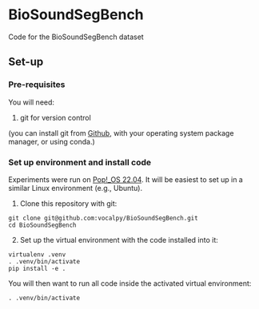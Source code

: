# BioSoundSegBench

Code for the BioSoundSegBench dataset

## Set-up

### Pre-requisites

You will need:

1. git for version control

(you can install git from [Github](https://help.github.com/en/github/getting-started-with-github/set-up-git),
with your operating system package manager, or using conda.)

### Set up environment and install code

Experiments were run on [Pop!_OS 22.04](https://pop.system76.com/).
It will be easiest to set up in a similar Linux environment (e.g., Ubuntu).

1. Clone this repository with git:

```
git clone git@github.com:vocalpy/BioSoundSegBench.git
cd BioSoundSegBench
```

2. Set up the virtual environment with the code installed into it:

```
virtualenv .venv
. .venv/bin/activate
pip install -e .
```

You will then want to run all code inside the activated virtual environment:
```console
. .venv/bin/activate
```
